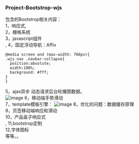 ### Project-Bootstrop-wjs
包含的Bootstrop相关内容：</br>
1，响应式,</br>
2，栅格系统</br>
3，javascript组件</br>,
4，固定浮动导航：Affix</br>

	@media screen and (max-width: 768px){
  	.wjs_nav .navbar-collapse{
  	  position:absolute;  
  	  width:100%;
  	  background: #fff;
  	}
	}

5，ajax异步 动态请求后台轮播图数据。</br>
![image](https://raw.githubusercontent.com/wiki/Amyidol/Project-Bootstrop-wjs/001.png)
6，移动端手势滑动</br>
7，template模板引擎：
![image](https://raw.githubusercontent.com/wiki/Amyidol/Project-Bootstrop-wjs/002.png)
8，优化的问题：数据缓存原理</br>
9，页签移动端响应和滑动</br>
10，产品盒子响应式</br>,
11,bootstrop定制</br>
12,字体图标</br>
等等。。


